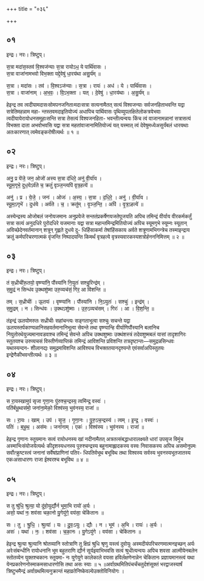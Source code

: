 +++
title = "०३६"

+++


## ०१
इन्द्रः। नरः। त्रिष्टुप्।

स॒त्रा मदा॑स॒स्तव॑ वि॒श्वज॑न्याः स॒त्रा रायोऽध॒ ये पार्थि॑वासः ।  
स॒त्रा वाजा॑नामभवो विभ॒क्ता यद्दे॒वेषु॑ धा॒रय॑था असु॒र्य॑म् ॥

स॒त्रा । मदा॑सः । तव॑ । वि॒श्वऽज॑न्याः । स॒त्रा । रायः॑ । अध॑ । ये । पार्थि॑वासः ।  
स॒त्रा । वाजा॑नाम् । अ॒भ॒वः॒ । वि॒ऽभ॒क्ता । यत् । दे॒वेषु॑ । धा॒रय॑थाः । अ॒सु॒र्य॑म् ॥

हेइन्द्र तव त्वदीयामदासःसोमपनजनिताःमदाःसत्रा सत्यनामैतत् सत्यं विश्वजन्याः सर्वजनहिताभवन्ति यद्वा सत्रेतिमहन्नाम महा- न्तस्तवमदाइतियोज्यं अधापिच पार्थिवासः पृथिव्युपलक्षितेलोकत्रयेभवाः त्वदीयायेरायोधनसमूहाःसन्ति सत्रा तेसत्यं विश्वजनहिता- भवन्तीत्यन्वयः किंच त्वं वाजानामन्नानां सत्रासत्यं विभक्ता दाता अभवोभवसि यद्वा सत्रा महतांवाजानामितियोज्यं यत् यस्मात् त्वं देवेषुमध्येअसुर्यंबलं धारयथाः अतःकारणात् त्वमेवङ्करोषीत्यर्थः ॥ १ ॥

## ०२
इन्द्रः। नरः। त्रिष्टुप्।

अनु॒ प्र ये॑जे॒ जन॒ ओजो॑ अस्य स॒त्रा द॑धिरे॒ अनु॑ वी॒र्या॑य ।  
स्यू॒म॒गृभे॒ दुध॒येऽर्व॑ते च॒ क्रतुं॑ वृञ्ज॒न्त्यपि॑ वृत्र॒हत्ये॑ ॥

अनु॑ । प्र । ये॒जे॒ । जनः॑ । ओजः॑ । अ॒स्य॒ । स॒त्रा । द॒धि॒रे॒ । अनु॑ । वी॒र्या॑य ।  
स्यू॒म॒ऽगृभे॑ । दुध॑ये । अर्व॑ते । च॒ । क्रतु॑म् । वृ॒ञ्ज॒न्ति॒ । अपि॑ । वृ॒त्र॒ऽहत्ये॑ ॥

अस्येन्द्रस्य ओजोबलं जनोयजमानः अनुप्रयेजे सन्ततंप्रकर्षेणयजतेपूजयति अपिच तमिन्द्रं वीर्याय वीरकर्मकर्तुं सत्रा सत्यं अनुदधिरे पुरोदधिरे यजमानाः यद्वा सत्रा महान्तमिन्द्रमितियोज्यं अपिच स्यूमगृभे स्यूम्नः स्यूतान् अविच्छेदेनवर्तमानान् शत्रून् गृह्णते दुधये दु- धिर्हिसाकर्मा तेषांहिंसकाय अर्वते शत्रूणामभिगन्त्रेच तस्माइन्द्राय क्रतुं कर्मपरिचरणात्मकं वृंजन्ति निष्पादयन्ति किमर्थं वृत्रहत्ये वृत्रस्यवारकस्यशत्रोर्हनननिमित्तम् ॥ २ ॥

## ०३
इन्द्रः। नरः। त्रिष्टुप्।

तं स॒ध्रीची॑रू॒तयो॒ वृष्ण्या॑नि॒ पौंस्या॑नि नि॒युतः॑ सश्चु॒रिन्द्र॑म् ।  
स॒मु॒द्रं न सिन्ध॑व उ॒क्थशु॑ष्मा उरु॒व्यच॑सं॒ गिर॒ आ वि॑शन्ति ॥

तम् । स॒ध्रीचीः॑ । ऊ॒तयः॑ । वृष्ण्या॑नि । पौंस्या॑नि । नि॒ऽयुतः॑ । सश्चुः॑ । इन्द्र॑म् ।  
स॒मु॒द्रम् । न । सिन्ध॑वः । उ॒क्थऽशु॑ष्माः । उ॒रु॒ऽव्यच॑सम् । गिरः॑ । आ । वि॒श॒न्ति॒ ॥

तंइन्द्रं ऊतयोमरुतः सध्रीचीः सहांचन्त्यः सङ्गताभूत्वा सश्चुः सचन्ते यद्वा ऊतयस्तर्पकाण्यन्नानिसहवर्तमानानिभूत्वा सेवन्ते तथा वृष्ण्यान्हि वीर्याणिपौंस्यानि बलानिच नियुतोरथेयुज्यमानावडवाश्च तमिन्द्रं सेवन्ते अपिच उक्थशुष्माः उक्थंशस्त्रं तदेवशुष्मबलं यासां तादृशागिरः स्तुतयश्च उरुव्यचसं विस्तीर्णव्याप्तिकं तमिन्द्रं आविशन्ति प्रविशन्ति तत्रदृष्टान्तः—समुद्रन्नसिन्धवः यथास्यन्दन- शीलानद्यः समुद्रमाविशन्ति आविश्यच विभक्ततयानदृश्यन्ते एवंसर्वाअपिस्तुतयः इन्द्रेणैकीभवन्तीत्यर्थः ॥ ३ ॥

## ०४
इन्द्रः। नरः। त्रिष्टुप्।

स रा॒यस्खामुप॑ सृजा गृणा॒नः पु॑रुश्च॒न्द्रस्य॒ त्वमि॑न्द्र॒ वस्वः॑ ।  
पति॑र्बभू॒थास॑मो॒ जना॑ना॒मेको॒ विश्व॑स्य॒ भुव॑नस्य॒ राजा॑ ॥

सः । रा॒यः । खाम् । उप॑ । सृ॒ज॒ । गृ॒णा॒नः । पु॒रु॒ऽच॒न्द्रस्य॑ । त्वम् । इ॒न्द्र॒ । वस्वः॑ ।  
पतिः॑ । ब॒भू॒थ॒ । अस॑मः । जना॑नाम् । एकः॑ । विश्व॑स्य । भुव॑नस्य । राजा॑ ॥

हेइन्द्र गृणानः स्तूयमानः सत्वं रायोधनस्य खां नदीनामैतत् अत्रतत्संबद्धाधारालक्ष्यते धारां उपसृज विमुंच अस्माभिःसंयोजयेत्यर्थः कीदृशस्यधनस्य पुरुश्चन्द्रस्य बहूनामाह्लादकस्य वस्वः निवासकस्य अपिच असमोनुपमः सर्वोत्क्रुष्टस्त्वं जनानां सर्वेषांप्राणिनां पतिर- धिपतिर्वभूथ बभूविथ तथा विश्वस्य सर्वस्य भुवनस्यभूतजातस्य एकःअसाधारणः राजा ईश्वरश्च बभूविथ ॥ ४ ॥

## ०५
इन्द्रः। नरः। त्रिष्टुप्।

स तु श्रु॑धि॒ श्रुत्या॒ यो दु॑वो॒युर्द्यौर्न भूमा॒भि रायो॑ अ॒र्यः ।  
असो॒ यथा॑ नः॒ शव॑सा चका॒नो यु॒गेयु॑गे॒ वय॑सा॒ चेकि॑तानः ॥

सः । तु । श्रु॒धि॒ । श्रुत्या॑ । यः । दु॒वः॒ऽयुः । द्यौः । न । भूम॑ । अ॒भि । रायः॑ । अ॒र्यः ।  
असः॑ । यथा॑ । नः॒ । शव॑सा । च॒का॒नः । यु॒गेऽयु॑गे । वय॑सा । चेकि॑तानः ॥

हेइन्द्र श्रुत्या श्रुत्यानि श्रोतव्यानि स्तोत्राणि तु क्षिप्रं श्रुधि श्रृणु यस्त्वं दुवोयुः अस्मदीयंपरिचरणमात्मनइच्छन् अर्यः अरेःसंबन्धीनि रायोधनानि भूम बहुतराणि द्यौर्न सूर्यइवाभिभवसि सत्वं श्रुधीत्यन्वयः अपिच शवसा आत्मीयेनबलेन स्तोतव्येन युक्तश्चकानः स्तूयमा- नः युगेयुगे कालेकाले वयसा हविर्लक्षणेनान्नेन चेकितानः प्रज्ञायमानस्त्वं यथा येनप्रकारेणनोस्माकमसाधारणोसि तथा असः स्याः ॥ ५ ॥अर्वाग्रथमितिपंचर्चंचतुर्दशंसूक्तं भरद्वाजस्यार्षं त्रिष्टुभमैन्द्रं अर्वाग्रथमित्यनुक्रान्तं महाव्रतेनिष्केवल्येउक्तोविनियोगः ।